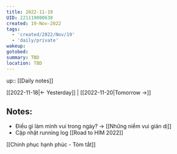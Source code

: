 ```yaml
---
title: 2022-11-19
UID: 221119000638
created: 19-Nov-2022
tags:
  - 'created/2022/Nov/19'
  - 'daily/private'
wakeup:
gotobed:
summary: TBD
location: TBD
---
```

up:: [[Daily notes]]

[[2022-11-18|<- Yesterday]] | [[2022-11-20|Tomorrow ->]]

## Notes:

- Điều gì làm mình vui trong ngày? -> [[Những niềm vui giản dị]]
- Cập nhật running log [[Road to HIM 2022]]

[[Chinh phục hạnh phúc - Tóm tắt]]